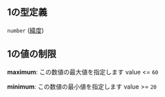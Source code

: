 ## 1の型定義

`number` ([緯度](data-properties-路線リスト-items-properties-路線ポリライン-properties-features-items-properties-geometry-properties-coordinates-座標点-items-緯度.md))

## 1の値の制限

**maximum**: この数値の最大値を指定します value <= `60`

**minimum**: この数値の最小値を指定します value >= `20`
